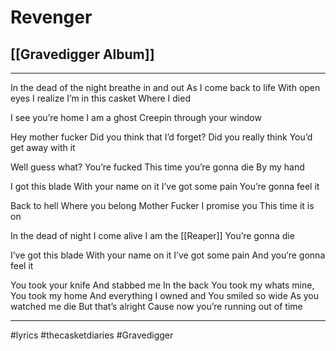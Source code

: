 # Revenger
## [[Gravedigger Album]]
---

In the dead of the night
breathe in and out 
As I come back to life
With open eyes
I realize 
I’m in this casket 
Where I died

I see you’re home
I am a ghost
Creepin through your window

Hey mother fucker
Did you think that I’d forget?
Did you really think 
You’d get away with it 

 Well guess what? 
You’re fucked
This time 
you’re gonna die
By my hand

I got this blade 
With your name on it
I’ve got some pain
You’re gonna feel it

Back to hell
Where you belong
Mother Fucker 
I promise you
This time it is on

 In the dead of night
I come alive
I am the [[Reaper]] 
You’re gonna die

I’ve got this blade 
With your name on it
I’ve got some pain
And you’re gonna feel it

You took your knife
And stabbed me In the back
You took my whats mine, 
You took my home
And everything I owned and
You smiled so wide
As you watched me die
But that’s alright 
Cause now you’re running out of time

---

 
#lyrics #thecasketdiaries #Gravedigger 
